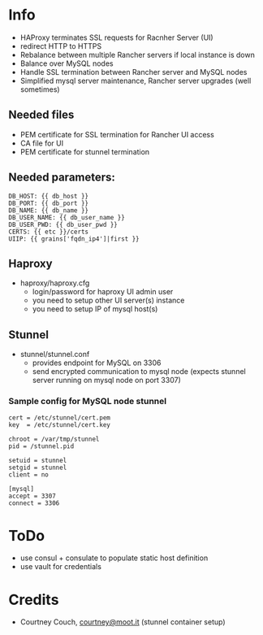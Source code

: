 # Info
- HAProxy terminates SSL requests for Racnher Server (UI)
 - redirect HTTP to HTTPS
- Rebalance between multiple Rancher servers if local instance is down
- Balance over MySQL nodes
- Handle SSL termination between Rancher server and MySQL nodes
- Simplified mysql server maintenance, Rancher server upgrades (well sometimes)

## Needed files
- PEM certificate for SSL termination for Rancher UI access
- CA file for UI
- PEM certificate for stunnel termination

## Needed parameters:

```
DB_HOST: {{ db_host }}
DB_PORT: {{ db_port }}
DB_NAME: {{ db_name }}
DB_USER_NAME: {{ db_user_name }}
DB_USER_PWD: {{ db_user_pwd }}
CERTS: {{ etc }}/certs
UIIP: {{ grains['fqdn_ip4']|first }}
```

## Haproxy
- haproxy/haproxy.cfg
  - login/password for haproxy UI admin user
  - you need to setup other UI server(s) instance
  - you need to setup IP of mysql host(s)

## Stunnel
- stunnel/stunnel.conf
  - provides endpoint for MySQL on 3306
  - send encrypted communication to mysql node (expects stunnel server running on mysql node on port 3307)

### Sample config for MySQL node stunnel

```
cert = /etc/stunnel/cert.pem
key  = /etc/stunnel/cert.key

chroot = /var/tmp/stunnel
pid = /stunnel.pid

setuid = stunnel
setgid = stunnel
client = no

[mysql]
accept = 3307
connect = 3306
```

# ToDo
- use consul + consulate to populate static host definition
- use vault for credentials

# Credits
 - Courtney Couch, courtney@moot.it (stunnel container setup)
